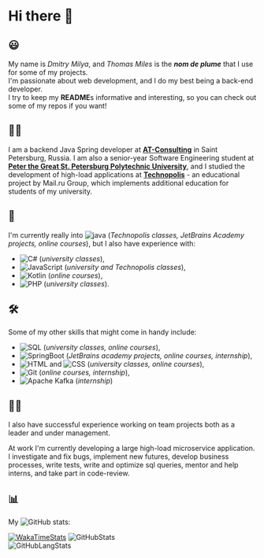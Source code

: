 # Hi there 👋

## 😃
My name is *Dmitry Milya*, and *Thomas Miles* is the ***nom de plume*** that I use for some of my projects.  
I'm passionate about web development, and I do my best being a back-end developer.  
I try to keep my **README**s informative and interesting, so you can check out some of my repos if you want!

## 👨‍💻
I am a backend Java Spring developer at [**AT-Consulting**](https://www.at-consulting.ru/) in Saint Petersburg, Russia. I am also a senior-year Software Engineering student at [**Peter the Great St. Petersburg Polytechnic University**](https://english.spbstu.ru/), and I studied the development of high-load applications at [**Technopolis**](https://polis.mail.ru/) - an educational project by Mail.ru Group, which implements additional education for students of my university.  



## 🔭
I'm currently really into ![java](https://img.shields.io/badge/-Java-white?logo=java&logoColor=007396) (*Technopolis classes, JetBrains Academy projects, online courses*), but I also have experience with:  
 * ![C#](https://img.shields.io/badge/-C%20Sharp-white?logo=c%20sharp&logoColor=239120) (*university classes*),
 * ![JavaScript](https://img.shields.io/badge/-JavaScript-white?logo=javascript&logoColor=F7DF1E) (*university and Technopolis classes*),
 * ![Kotlin](https://img.shields.io/badge/-Kotlin-white?logo=kotlin&logoColor=0095D5) (*online courses*),
 * ![PHP](https://img.shields.io/badge/-PHP-white?logo=php&logoColor=777BB4) (*university classes*).  

## 🛠️
Some of my other skills that might come in handy include:  
 * ![SQL](https://img.shields.io/badge/-SQL-white?logo=postgresql&logoColor=336791) (*university classes, online courses*),
 * ![SpringBoot](https://img.shields.io/badge/-Spring%20Boot-white?logo=spring&logoColor=6DB33F) (*JetBrains academy projects, online courses, internship*),
 * ![HTML](https://img.shields.io/badge/-HTML-white?logo=html5&logoColor=E34F26) and ![CSS](https://img.shields.io/badge/-CSS-white?logo=css3&logoColor=1572B6) (*university classes, online courses*),
 * ![Git](https://img.shields.io/badge/-Git-white?logo=git&logoColor=F05032) (*online courses, internship*),
 * ![Apache Kafka](https://img.shields.io/badge/-Kafka-white?logo=apache&logoColor=F00000) (*internship*)

## 👷‍♂️
I also have successful experience working on team projects both as a leader and under management.

At work I'm currently developing a large high-load microservice application. I investigate and fix bugs, implement new futures, develop business processes, write tests, write and optimize sql queries, mentor and help interns, and take part in code-review.

## 📊
My ![GitHub](https://img.shields.io/badge/-GitHub-white?logo=github&logoColor=181717) stats:  

[![WakaTimeStats](https://github-readme-stats.vercel.app/api/wakatime?username=realThomasMiles&layout=compact&custom_title=Activity)](https://wakatime.com/@realThomasMiles)
![GitHubStats](https://github-readme-stats.vercel.app/api?username=realthomasmiles&hide_title=true&hide_border=false&hide_rank=false&show_icons=true&include_all_commits=true&count_private=true&disable_animations=true)  
![GitHubLangStats](https://github-readme-stats.vercel.app/api/top-langs/?username=realthomasmiles&layout=compact&langs_count=10)

